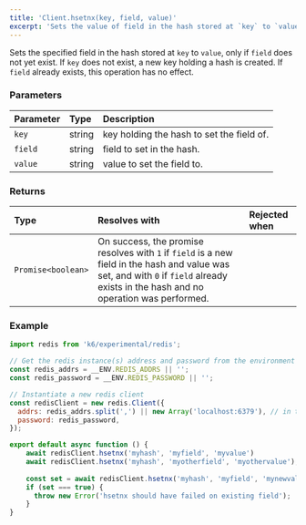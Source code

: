 ```yaml
---
title: 'Client.hsetnx(key, field, value)'
excerpt: 'Sets the value of field in the hash stored at `key` to `value` only if field does not exist in the hash.'
---
```


Sets the specified field in the hash stored at `key` to `value`, only if `field` does not yet exist. If `key` does not exist, a new key holding a hash is created. If `field` already exists, this operation has no effect.

### Parameters

| Parameter | Type   | Description                               |
| :-------- | :----- | :---------------------------------------- |
| `key`     | string | key holding the hash to set the field of. |
| `field`   | string | field to set in the hash.                 |
| `value`   | string | value to set the field to.                |


### Returns

| Type               | Resolves with                                                                                                                                                                         | Rejected when |
| :----------------- | :------------------------------------------------------------------------------------------------------------------------------------------------------------------------------------ | :------------ |
| `Promise<boolean>` | On success, the promise resolves with `1` if `field` is a new field in the hash and value was set, and with `0` if `field` already exists in the hash and no operation was performed. |               |

### Example

<CodeGroup labels={[]}>

```javascript
import redis from 'k6/experimental/redis';

// Get the redis instance(s) address and password from the environment
const redis_addrs = __ENV.REDIS_ADDRS || '';
const redis_password = __ENV.REDIS_PASSWORD || '';

// Instantiate a new redis client
const redisClient = new redis.Client({
  addrs: redis_addrs.split(',') || new Array('localhost:6379'), // in the form of 'host:port', separated by commas
  password: redis_password,
});

export default async function () {
    await redisClient.hsetnx('myhash', 'myfield', 'myvalue')
    await redisClient.hsetnx('myhash', 'myotherfield', 'myothervalue');
    
    const set = await redisClient.hsetnx('myhash', 'myfield', 'mynewvalue');
    if (set === true) {
      throw new Error('hsetnx should have failed on existing field');
    }
}
```

</CodeGroup>